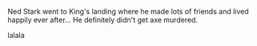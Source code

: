Ned Stark went to King's landing where he made lots of friends and lived
happily ever after...  He definitely didn't get axe murdered.


lalala
